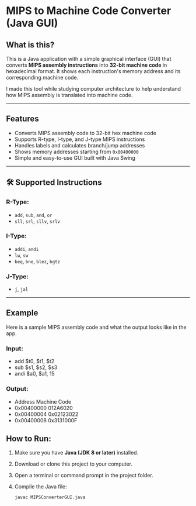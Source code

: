 # MIPS to Machine Code Converter (Java GUI)

## What is this?

This is a Java application with a simple graphical interface (GUI) that converts **MIPS assembly instructions** into **32-bit machine code** in hexadecimal format. It shows each instruction's memory address and its corresponding machine code.

I made this tool while studying computer architecture to help understand how MIPS assembly is translated into machine code.

---

## Features

- Converts MIPS assembly code to 32-bit hex machine code
- Supports R-type, I-type, and J-type MIPS instructions
- Handles labels and calculates branch/jump addresses
- Shows memory addresses starting from `0x00400000`
- Simple and easy-to-use GUI built with Java Swing

---

## 🛠️ Supported Instructions

### R-Type:
- `add`, `sub`, `and`, `or`
- `sll`, `srl`, `sllv`, `srlv`

### I-Type:
- `addi`, `andi`
- `lw`, `sw`
- `beq`, `bne`, `blez`, `bgtz`

### J-Type:
- `j`, `jal`

---
## Example

Here is a sample MIPS assembly code and what the output looks like in the app.

### Input:

- add $t0, $t1, $t2
- sub $s1, $s2, $s3
- andi $a0, $a1, 15

### Output:

- Address        Machine Code 
- 0x00400000     012A6020   
- 0x00400004     0x02123022    
- 0x00400008     0x3131000F    

## How to Run:

1. Make sure you have **Java (JDK 8 or later)** installed.
2. Download or clone this project to your computer.
3. Open a terminal or command prompt in the project folder.
4. Compile the Java file:

   ```bash
   javac MIPSConverterGUI.java
